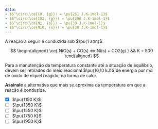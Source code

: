 ```yaml
---
data:
- $S^\circ(\ce{CO, {g}}) = \pu{251 J.K-1mol-1}$
- $S^\circ(\ce{CO2, {g}}) = \pu{296 J.K-1mol-1}$
- $S^\circ(\ce{Ni, {s}}) = \pu{30 J.K-1mol-1}$
- $S^\circ(\ce{NiO, {s}}) = \pu{38 J.K-1mol-1}$
---
```


A reação a seguir é conduzida sob $\pu{1 atm}$.

$$
\begin{aligned}
\ce{ NiO(s) + CO(s) <=> Ni(s) + CO2(g) } && K = 500
\end{aligned}
$$

Para a manutenção da temperatura constante até a situação de equilíbrio, devem ser retirados do meio reacional $\pu{16,10 kJ}$ de energia por mol de óxido de níquel reagido, na forma de calor. 

**Assinale** a alternativa que mais se aproxima da temperatura em que a reação é conduzida.

- [x] $\pu{1150 K}$ 
- [ ] $\pu{1350 K}$ 
- [ ] $\pu{1550 K}$ 
- [ ] $\pu{1750 K}$ 
- [ ] $\pu{1950 K}$ 
